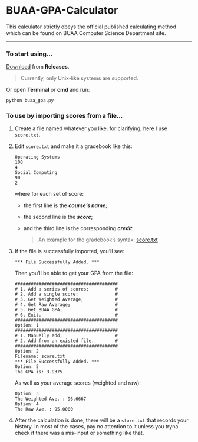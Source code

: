 # BUAA-GPA-Calculator
This calculator strictly obeys the official published calculating method which can be found on BUAA Computer Science Department site.

------

### To start using…

[Download](https://github.com/SprLau/BUAA-GPA-Calculator/releases/tag/1.0) from **Releases**.

> Currently, only Unix-like systems are supported.

Or open **Terminal** or **cmd** and run:

```bash
python buaa_gpa.py
```

### To use by importing scores from a file…

1. Create a file named whatever you like; for clarifying, here I use `score.txt`.

2. Edit `score.txt` and make it a gradebook like this:

   ```
   Operating Systems
   100
   4
   Social Computing
   90
   2
   ```

   where for each set of score: 

   * the first line is the ***course’s name***;

   * the second line is the ***score***;

   * and the third line is the corresponding ***credit***.

     > An example for the gradebook’s syntax: [score.txt](./example/score.txt)

3. If the file is successfully imported, you’ll see:

   ```
   *** File Successfully Added. ***
   ```

   Then you’ll be able to get your GPA from the file:

   ```
   #######################################
   # 1. Add a series of scores;          #
   # 2. Add a single score;              #
   # 3. Get Weighted Average;            #
   # 4. Get Raw Average;                 #
   # 5. Get BUAA GPA;                    #
   # 6. Exit.                            #
   #######################################
   Option: 1
   #######################################
   # 1. Manuelly add;                    #
   # 2. Add from an existed file.        #
   #######################################
   Option: 2
   Filename: score.txt
   *** File Successfully Added. ***
   Option: 5
   The GPA is: 3.9375
   ```

   As well as your average scores (weighted and raw):

   ```
   Option: 3
   The Weighted Ave. : 96.6667
   Option: 4
   The Raw Ave. : 95.0000
   ```

4. After the calculation is done, there will be a `store.txt` that records your history. In most of the cases, pay no attention to it unless you tryna check if there was a mis-input or something like that.
